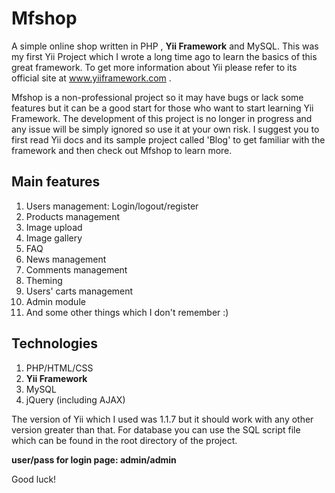 # Mfshop
A simple online shop written in PHP , **Yii Framework** and MySQL. This was my first Yii Project which I wrote a long time ago to learn the basics of this great framework. To get more information about Yii please refer to its official site at www.yiiframework.com .

Mfshop is a non-professional project so it may have bugs or lack some features but it can be a good start for those who want to start learning Yii Framework. The development of this project is no longer in progress and any issue will be simply ignored so use it at your own risk. I suggest you to first read Yii docs and its sample project called 'Blog' to get familiar with the framework and then check out Mfshop to learn more.

## Main features
1.  Users management: Login/logout/register
2.	Products management
3.	Image upload
4.	Image gallery
5.	FAQ
6.	News management
7.	Comments management
8.	Theming
9.	Users' carts management
10.	Admin module
11.	And some other things which I don't remember :)

## Technologies
1. PHP/HTML/CSS
2. **Yii Framework**
3. MySQL
4. jQuery (including AJAX)

The version of Yii which I used was 1.1.7 but it should work with any other version greater than that. For database you can use the SQL script file which can be found in the root directory of the project.

**user/pass for login page: admin/admin**

Good luck!

